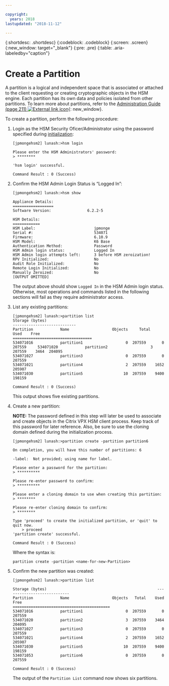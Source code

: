 ```yaml
---

copyright:
  years: 2018
lastupdated: "2018-11-12"

---
```


{:shortdesc: .shortdesc}
{:codeblock: .codeblock}
{:screen: .screen}
{:new_window: target="_blank"}
{:pre: .pre}
{:table: .aria-labeledby="caption"}

# Create a Partition
A partition is a logical and independent space that is associated or attached to the client requesting or creating cryptographic objects in the HSM engine. Each partition has its own data and policies isolated from other partitions. To learn more about partitions, refer to the [Administration Guide (page 211) ![External link icon](../../icons/launch-glyph.svg "External link icon")](https://public.dhe.ibm.com/cloud/bluemix/network/vpx/administration_guide.pdf){: new_window}. 

To create a partition, perform the following procedure:

1.	Login as the HSM Security Oficer/Administrator using the password specified during [initialization](hsm-initialize-hsm.html):
	
	```
	[jpmongehsm2] lunash:>hsm login
	
	Please enter the HSM Administrators' password: 
	> ********
	
	'hsm login' successful.
	
	Command Result : 0 (Success)
	```
	
2.	Confirm the HSM Admin Login Status is “Logged In”:
	
	```	
	[jpmongehsm2] lunash:>hsm show
	
	Appliance Details:
	==================
	Software Version:                6.2.2-5
	
	HSM Details: 
	============
	HSM Label:                          jpmonge
	Serial #:                           534071
	Firmware:                           6.10.9
	HSM Model:                          K6 Base
	Authentication Method:              Password
	HSM Admin login status:             Logged In
	HSM Admin login attempts left:      3 before HSM zeroization!
	RPV Initialized:                    No
	Audit Role Initialized:             No
	Remote Login Initialized:           No
	Manually Zeroized:                  No
	[OUTPUT OMITTED]
	```
	
	The output above should show `Logged In` in the HSM Admin login status. Otherwise, most operations and commands listed in the following sections will fail as they require administrator access. 

3.	List any existing partitions:
	
	```
	[jpmongehsm2] lunash:>partition list
	Storage (bytes)
	----------------------------
	Partition            Name                   Objects   	Total    Used    Free
	===================================
	534071016            partition1                   0  207559       0  207559 	534071020            partition2                   3  207559    3464  204095
	534071027            partition3                   0  207559       0  207559
	534071021            partition4                   2  207559    1652  205907
	534071030            partition5                  10  207559    9400  198159
	
	Command Result : 0 (Success)
	```
	
	This output shows five existing partitions.
	
4.	Create a new partition:
	
	**NOTE:** The password defined in this step will later be used to associate and create objects in the Citrix VPX HSM client process. Keep track of this password for later reference. Also, be sure to use the cloning domain defined during the initialization process.
	
	```
	[jpmongehsm2] lunash:>partition create -partition partition6
	
	On completion, you will have this number of partitions: 6
	
	-label:  Not provided; using name for label.
	
	Please enter a password for the partition:
	> **********
	
	Please re-enter password to confirm:
	> **********
	
	Please enter a cloning domain to use when creating this partition: 
	> ********
	
	Please re-enter cloning domain to confirm: 
	> ********
	
	Type 'proceed' to create the initialized partition, or 'quit' to quit now.
		> proceed
	'partition create' successful.
	
	Command Result : 0 (Success)
	```
	
	Where the syntax is:
	
	```
	partition create -partition <name-for-new-Partition>
	```
	
5.	Confirm the new partition was created:
	
	```
	[jpmongehsm2] lunash:>partition list
	
	Storage (bytes)	                                             	----------------------------
	Partition            Name                   Objects   Total    Used    Free
	===========================================
	534071016            partition1                   0  207559       0  207559
	534071020            partition2                   3  207559    3464  204095
	534071027            partition3                   0  207559       0  207559
	534071021            partition4                   2  207559    1652  205907
	534071030            partition5                  10  207559    9400  198159
	534071053            partition6                   0  207559       0  207559
	
	Command Result : 0 (Success)
	```
	
	The output of the `Partition List` command now shows six partitions.